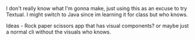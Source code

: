 I don't really know what I'm gonna make, just using this as an excuse to try Textual. I might switch to Java since im learning it for class but who knows.

Ideas - Rock paper scissors app that has visual components? or maybe just a normal cli without the visuals who knows.
